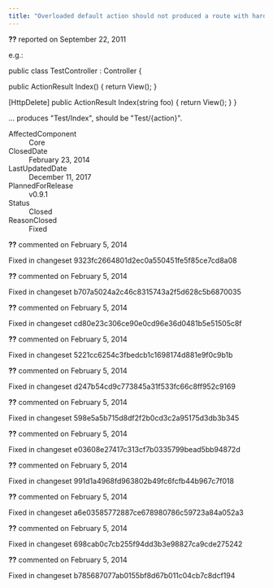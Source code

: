```yaml
---
title: "Overloaded default action should not produced a route with hardcoded action #535"
---
```

<div class="issue-report"><div class="issue-header"><b>??</b> reported on <time datetime="2011-09-22T16:45:42.783-07:00" title="2011-09-22T16:45:42.783-07:00">September 22, 2011</time></div><div class="issue-message" markdown="1">

e.g.:

public class TestController : Controller {

   public ActionResult Index() {
      return View();
   }

   [HttpDelete]
   public ActionResult Index(string foo) {
      return View();
   }
}

... produces "Test/Index", should be "Test/{action}".

</div><div class="issue-footer"><dl><dt>AffectedComponent</dt><dd>Core</dd><dt>ClosedDate</dt><dd><time datetime="2014-02-23T18:59:23.703-08:00" title="2014-02-23T18:59:23.703-08:00">February 23, 2014</time></dd><dt>LastUpdatedDate</dt><dd><time datetime="2017-12-11T02:15:56.247-08:00" title="2017-12-11T02:15:56.247-08:00">December 11, 2017</time></dd><dt>PlannedForRelease</dt><dd>v0.9.1</dd><dt>Status</dt><dd>Closed</dd><dt>ReasonClosed</dt><dd>Fixed</dd></dl></div></div><div id="comment-132734" class="issue-comment"><div class="issue-header"><b>??</b> commented on <time datetime="2014-02-05T11:42:29.993-08:00" title="2014-02-05T11:42:29.993-08:00">February 5, 2014</time></div><div class="issue-message" markdown="1">

Fixed in changeset 9323fc2664801d2ec0a550451fe5f85ce7cd8a08

</div></div><div id="comment-132735" class="issue-comment"><div class="issue-header"><b>??</b> commented on <time datetime="2014-02-05T11:42:30.023-08:00" title="2014-02-05T11:42:30.023-08:00">February 5, 2014</time></div><div class="issue-message" markdown="1">

Fixed in changeset b707a5024a2c46c8315743a2f5d628c5b6870035

</div></div><div id="comment-132736" class="issue-comment"><div class="issue-header"><b>??</b> commented on <time datetime="2014-02-05T11:42:30.04-08:00" title="2014-02-05T11:42:30.04-08:00">February 5, 2014</time></div><div class="issue-message" markdown="1">

Fixed in changeset cd80e23c306ce90e0cd96e36d0481b5e51505c8f

</div></div><div id="comment-132737" class="issue-comment"><div class="issue-header"><b>??</b> commented on <time datetime="2014-02-05T11:42:30.057-08:00" title="2014-02-05T11:42:30.057-08:00">February 5, 2014</time></div><div class="issue-message" markdown="1">

Fixed in changeset 5221cc6254c3fbedcb1c1698174d881e9f0c9b1b

</div></div><div id="comment-132738" class="issue-comment"><div class="issue-header"><b>??</b> commented on <time datetime="2014-02-05T11:42:30.07-08:00" title="2014-02-05T11:42:30.07-08:00">February 5, 2014</time></div><div class="issue-message" markdown="1">

Fixed in changeset d247b54cd9c773845a31f533fc66c8ff952c9169

</div></div><div id="comment-132739" class="issue-comment"><div class="issue-header"><b>??</b> commented on <time datetime="2014-02-05T11:42:30.087-08:00" title="2014-02-05T11:42:30.087-08:00">February 5, 2014</time></div><div class="issue-message" markdown="1">

Fixed in changeset 598e5a5b715d8df2f2b0cd3c2a95175d3db3b345

</div></div><div id="comment-132740" class="issue-comment"><div class="issue-header"><b>??</b> commented on <time datetime="2014-02-05T11:42:30.103-08:00" title="2014-02-05T11:42:30.103-08:00">February 5, 2014</time></div><div class="issue-message" markdown="1">

Fixed in changeset e03608e27417c313cf7b0335799bead5bb94872d

</div></div><div id="comment-132741" class="issue-comment"><div class="issue-header"><b>??</b> commented on <time datetime="2014-02-05T11:42:30.12-08:00" title="2014-02-05T11:42:30.12-08:00">February 5, 2014</time></div><div class="issue-message" markdown="1">

Fixed in changeset 991d1a4968fd963802b49fc6fcfb44b967c7f018

</div></div><div id="comment-132742" class="issue-comment"><div class="issue-header"><b>??</b> commented on <time datetime="2014-02-05T11:42:30.133-08:00" title="2014-02-05T11:42:30.133-08:00">February 5, 2014</time></div><div class="issue-message" markdown="1">

Fixed in changeset a6e03585772887ce678980786c59723a84a052a3

</div></div><div id="comment-132743" class="issue-comment"><div class="issue-header"><b>??</b> commented on <time datetime="2014-02-05T11:42:30.15-08:00" title="2014-02-05T11:42:30.15-08:00">February 5, 2014</time></div><div class="issue-message" markdown="1">

Fixed in changeset 698cab0c7cb255f94dd3b3e98827ca9cde275242

</div></div><div id="comment-132744" class="issue-comment"><div class="issue-header"><b>??</b> commented on <time datetime="2014-02-05T11:42:30.197-08:00" title="2014-02-05T11:42:30.197-08:00">February 5, 2014</time></div><div class="issue-message" markdown="1">

Fixed in changeset b785687077ab0155bf8d67b011c04cb7c8dcf194

</div></div>